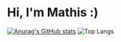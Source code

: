 # Hi, I'm Mathis :)

[![Anurag's GitHub stats](https://github-readme-stats.vercel.app/api?username=Madl211&show_icons=true)](https://github.com/Madl211/github-readme-stats&show_icons=true)
![Top Langs](https://github-readme-stats.vercel.app/api/top-langs/?username=Madl211&layout=compact)
